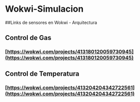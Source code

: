 # Wokwi-Simulacion

##Links de sensores en Wokwi - Arquitectura

## Control de Gas
### [https://wokwi.com/projects/413180120059730945](https://wokwi.com/projects/413180120059730945)

## Control de Temperatura
### [https://wokwi.com/projects/413204204342722561](https://wokwi.com/projects/413204204342722561)
